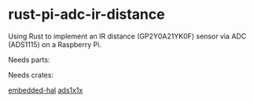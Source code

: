 # rust-pi-adc-ir-distance
Using Rust to implement an IR distance (GP2Y0A21YK0F) sensor via ADC (ADS1115) on a Raspberry Pi.

Needs parts:

Needs crates:

[embedded-hal](https://crates.io/crates/embedded-hal)
[ads1x1x](https://crates.io/crates/ads1x1x)
